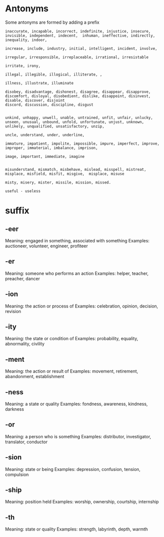# Antonyms

Some antonyms are formed by adding a prefix

```
inaccurate, incapable, incorrect, indefinite, injustice, insecure, invisible, independent, indecent,  inhuman, ineffective, indirectly, inequality, indoor,

increase, include, industry, initial, intelligent, incident, involve,

irregular, irresponsible, irreplaceable, irrational, irresistable

irritate, irony,

illegal, illegible, illogical, illiterate, ,

illness, illustrate, illuminate

disobey, disadvantage, dishonest, disagree, disappear, disapprove, discomfort, disloyal, disobedient, dislike, disappoint, disinvest, disable, discover, disjoint
discord, discussion, discipline, disgust


unkind, unhappy, unwell, unable, untrained, unfit, unfair, unlucky, unseen, unusual, unbound, unfold, unfortunate, unjust, unknown, unlikely, unqualified, unsatisfactory, unzip,

uncle, understand, under, underline,

immature, impatient, impolite, impossible, impure, imperfect, improve, improper, immaterial, imbalance, imprison, 

image, important, immediate, imagine


misunderstand, mismatch, misbehave, mislead, misspell, mistreat, misplace, misfield, misfit, misgive,  misplace, misuse

misty, misery, mister, missile, mission, missed.

```

```
useful - useless
```


# suffix

## -eer
Meaning: engaged in something, associated with something
Examples: auctioneer, volunteer, engineer, profiteer
## -er
Meaning: someone who performs an action
Examples: helper, teacher, preacher, dancer
## -ion
Meaning: the action or process of
Examples: celebration, opinion, decision, revision
## -ity
Meaning: the state or condition of
Examples: probability, equality, abnormality, civility
## -ment
Meaning: the action or result of
Examples: movement, retirement, abandonment, establishment
## -ness
Meaning: a state or quality
Examples: fondness, awareness, kindness, darkness
## -or
Meaning: a person who is something
Examples: distributor, investigator, translator, conductor
## -sion
Meaning: state or being
Examples: depression, confusion, tension, compulsion
## -ship
Meaning: position held
Examples: worship, ownership, courtship, internship
## -th
Meaning: state or quality
Examples: strength, labyrinth, depth, warmth


